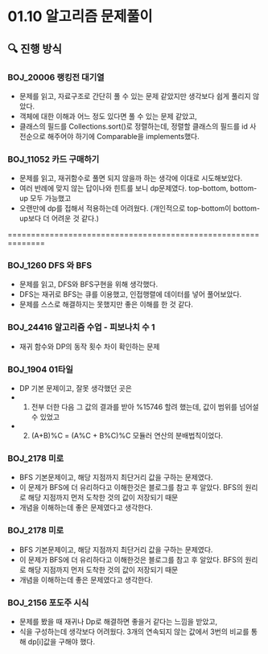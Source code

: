 # 01.10 알고리즘 문제풀이

## 🔍 진행 방식

### BOJ_20006 랭킹전 대기열

- 문제를 읽고, 자료구조로 간단히 풀 수 있는 문제 같았지만 생각보다 쉽게 풀리지 않았다.
- 객체에 대한 이해과 어느 정도 있다면 풀 수 있는 문제 같았고,
- 클래스의 필드를 Collections.sort()로 정렬하는데, 정렬할 클래스의 필드를 id 사전순으로 해주어야 하기에 Comparable<User>을 implements했다.

### BOJ_11052 카드 구매하기

- 문제를 읽고, 재귀함수로 풀면 되지 않을까 하는 생각에 이대로 시도해보았다.
- 여러 반례에 맞지 않는 답이나와 힌트를 보니 dp문제였다. top-bottom, bottom-up 모두 가능했고
- 오랜만에 dp를 접해서 적용하는데 어려웠다. (개인적으로 top-bottom이 bottom-up보다 더 어려운 것 같다.)




==============================================================





### BOJ_1260 DFS 와 BFS

- 문제를 읽고, DFS와 BFS구현을 위해 생각했다.
- DFS는 재귀로 BFS는 큐를 이용했고, 인접행렬에 데이터를 넣어 풀어보았다.
- 문제를 스스로 해결하지는 못했지만 좋은 이해를 한 것 같다.


### BOJ_24416 알고리즘 수업 - 피보나치 수 1

- 재귀 함수와 DP의 동작 횟수 차이 확인하는 문제

### BOJ_1904 01타일

- DP 기본 문제이고, 잘못 생각했던 곳은 
- 1) 전부 더한 다음 그 값의 결과를 받아 %15746 할려 했는데, 값이 범위를 넘어설 수 있었고
- 2) (A+B)%C = (A%C + B%C)%C 모듈러 연산의 분배법칙이었다.

### BOJ_2178 미로

- BFS 기본문제이고, 해당 지점까지 최단거리 값을 구하는 문제였다.
- 이 문제가 BFS에 더 유리하다고 이해한것은 블로그를 참고 후 알았다. BFS의 원리로 해당 지점까지 먼저 도착한 것의 값이 저장되기 때문
- 개념을 이해하는데 좋은 문제였다고 생각한다.

### BOJ_2178 미로

- BFS 기본문제이고, 해당 지점까지 최단거리 값을 구하는 문제였다.
- 이 문제가 BFS에 더 유리하다고 이해한것은 블로그를 참고 후 알았다. BFS의 원리로 해당 지점까지 먼저 도착한 것의 값이 저장되기 때문
- 개념을 이해하는데 좋은 문제였다고 생각한다.

### BOJ_2156 포도주 시식

- 문제를 봤을 때 재귀나 Dp로 해결하면 좋을거 같다는 느낌을 받았고,
- 식을 구성하는데 생각보다 어려웠다. 3개의 연속되지 않는 값에서 3번의 비교를 통해 dp[i]값을 구해야 했다.
